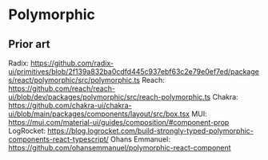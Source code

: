 # Polymorphic

## Prior art

Radix: https://github.com/radix-ui/primitives/blob/2f139a832ba0cdfd445c937ebf63c2e79e0ef7ed/packages/react/polymorphic/src/polymorphic.ts
Reach: https://github.com/reach/reach-ui/blob/dev/packages/polymorphic/src/reach-polymorphic.ts
Chakra: https://github.com/chakra-ui/chakra-ui/blob/main/packages/components/layout/src/box.tsx
MUI: https://mui.com/material-ui/guides/composition/#component-prop
LogRocket: https://blog.logrocket.com/build-strongly-typed-polymorphic-components-react-typescript/
Ohans Emmanuel: https://github.com/ohansemmanuel/polymorphic-react-component
